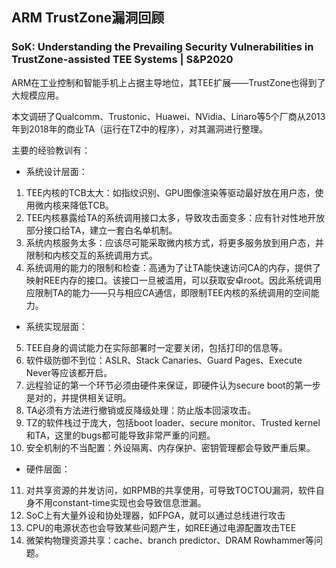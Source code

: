 ## ARM TrustZone漏洞回顾

### SoK: Understanding the Prevailing Security Vulnerabilities in TrustZone-assisted TEE Systems | S&P2020

ARM在工业控制和智能手机上占据主导地位，其TEE扩展——TrustZone也得到了大规模应用。

本文调研了Qualcomm、Trustonic、Huawei、NVidia、Linaro等5个厂商从2013年到2018年的商业TA（运行在TZ中的程序），对其漏洞进行整理。

主要的经验教训有：
- 系统设计层面：
1. TEE内核的TCB太大：如指纹识别、GPU图像渲染等驱动最好放在用户态，使用微内核来降低TCB。
2. TEE内核暴露给TA的系统调用接口太多，导致攻击面变多：应有针对性地开放部分接口给TA，建立一套白名单机制。
3. 系统内核服务太多：应该尽可能采取微内核方式，将更多服务放到用户态，并限制和内核交互的系统调用方式。
4. 系统调用的能力的限制和检查：高通为了让TA能快速访问CA的内存，提供了映射REE内存的接口。该接口一旦被滥用，可以获取安卓root。因此系统调用应限制TA的能力——只与相应CA通信，即限制TEE内核的系统调用的空间能力。

- 系统实现层面：
5. TEE自身的调试能力在实际部署时一定要关闭，包括打印的信息等。
6. 软件级防御不到位：ASLR、Stack Canaries、Guard Pages、Execute Never等应该都开启。
7. 远程验证的第一个环节必须由硬件来保证，即硬件认为secure boot的第一步是对的，并提供相关证明。
8. TA必须有方法进行撤销或反降级处理：防止版本回滚攻击。
9. TZ的软件栈过于庞大，包括boot loader、secure monitor、Trusted kernel和TA，这里的bugs都可能导致非常严重的问题。
10. 安全机制的不当配置：外设隔离、内存保护、密钥管理都会导致严重后果。

- 硬件层面：
11. 对共享资源的并发访问，如RPMB的共享使用，可导致TOCTOU漏洞，软件自身不用constant-time实现也会导致信息泄漏。
12. SoC上有大量外设和协处理器，如FPGA，就可以通过总线进行攻击
13. CPU的电源状态也会导致某些问题产生，如REE通过电源配置攻击TEE
14. 微架构物理资源共享：cache、branch predictor、DRAM Rowhammer等问题。
